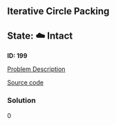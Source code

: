 ## Iterative Circle Packing

## State: :cloud: **Intact**

**ID: 199**

[Problem Description](https://projecteuler.net/problem=199)

[Source code](main.cpp)

### Solution
0